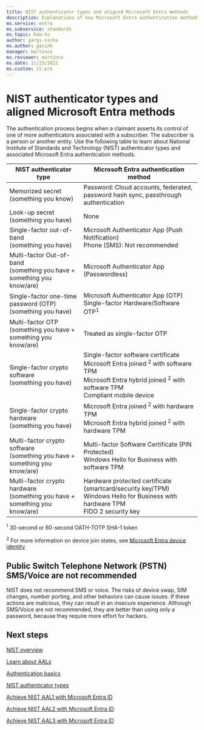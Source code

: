 ```yaml
---
title: NIST authenticator types and aligned Microsoft Entra methods
description: Explanations of how Microsoft Entra authentication methods align with NIST authenticator types.
ms.service: entra
ms.subservice: standards
ms.topic: how-to
author: gargi-sinha
ms.author: gasinh
manager: martinco
ms.reviewer: martinco
ms.date: 11/23/2022
ms.custom: it-pro
---
```


# NIST authenticator types and aligned Microsoft Entra methods

The authentication process begins when a claimant asserts its control of one of more authenticators associated with a subscriber. The subscriber is a person or another entity. Use the following table to learn about National Institute of Standards and Technology (NIST) authenticator types and associated Microsoft Entra authentication methods.

|NIST authenticator type| Microsoft Entra authentication method|
| - | - |
|Memorized secret <br> (something you know)|  Password: Cloud accounts, federated, password hash sync, passthrough authentication|
|Look-up secret <br> (something you have)| None|
|Single-factor out-of-band <br>(something you have)| Microsoft Authenticator App (Push Notification) <br> Phone (SMS): Not recommended |
Multi-factor Out-of-band <br> (something you have + something you know/are) | Microsoft Authenticator App (Passwordless) |
|Single-factor one-time password (OTP) <br> (something you have)| Microsoft Authenticator App (OTP) <br> Single-factor Hardware/Software OTP<sup>1</sup>|
|Multi-factor OTP <br> (something you have + something you know/are)| Treated as single-factor OTP| 
|Single-factor crypto software <br> (something you have)|Single-factor software certificate <br> Microsoft Entra joined <sup>2</sup> with software TPM <br> Microsoft Entra hybrid joined <sup>2</sup> with software TPM  <br> Compliant mobile device |
|Single-factor crypto hardware <br> (something you have) | Microsoft Entra joined <sup>2</sup> with hardware TPM <br> Microsoft Entra hybrid joined <sup>2</sup> with hardware TPM|
|Multi-factor crypto software <br> (something you have + something you know/are) | Multi-factor Software Certificate (PIN Protected) <br> Windows Hello for Business with software TPM |
|Multi-factor crypto hardware <br> (something you have + something you know/are) |Hardware protected certificate (smartcard/security key/TPM) <br> Windows Hello for Business with hardware TPM <br> FIDO 2 security key|

<sup>1</sup> 30-second or 60-second OATH-TOTP SHA-1 token

<sup>2</sup> For more information on device join states, see [Microsoft Entra device identity](~/identity/devices/index.yml)

## Public Switch Telephone Network (PSTN) SMS/Voice are not recommended

NIST does not recommend SMS or voice. The risks of device swap, SIM changes, number porting, and other behaviors can cause issues. If these actions are malicious, they can result in an insecure experience. Although SMS/Voice are not recommended, they are better than using only a password, because they require more effort for hackers.

## Next steps

[NIST overview](nist-overview.md)

[Learn about AALs](nist-about-authenticator-assurance-levels.md)

[Authentication basics](nist-authentication-basics.md)

[NIST authenticator types](nist-authenticator-types.md)

[Achieve NIST AAL1 with Microsoft Entra ID](nist-authenticator-assurance-level-1.md)

[Achieve NIST AAL2 with Microsoft Entra ID](nist-authenticator-assurance-level-2.md)

[Achieve NIST AAL3 with Microsoft Entra ID](nist-authenticator-assurance-level-3.md)
